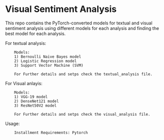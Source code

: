 # Visual Sentiment Analysis

This repo contains the PyTorch-converted models for textual and visual sentiment analysis using different models for each analysis and finding the best model for each analysis.

For textual analysis:

        Models:
        1) Bernoulli Naive Bayes model
        2) Logistic Regression model
        3) Support Vector Machine (SVM)
        
        For Further details and setps check the textual_analysis file.
        
For Visual anlayis:
        
        Models:
        1) VGG-19 model
        2) DenseNet121 model
        3) ResNet50V2 model
        
        For Further details and setps check the visual_analysis file.
        
Usage:
        
        Installment Requirements: Pytorch
